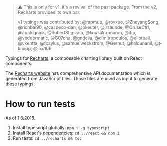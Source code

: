 > ⚠️ This is only for v1, it's a revival of the past package. From the v2, Recharts provides its own bar.
>
> v1 typings was contributed by: @rapmue, @royxue, @ZheyangSong, @richbai90, @caspeco-dan, @pkeuter, @jrsaunde, @CruseCtrl, @apalugniok, @RobertStigsson, @kousaku-maron, @iflp, @veddermatic, @G07cha, @gndelia, @dimitropoulos, @eliotball, @vkentta, @fcaylus, @samuelweckstrom, @Gerhut, @haldunanil, @t-knapp, @jlxc106

Typings for [Recharts](http://recharts.org/), a composable charting library built on React components

The [Recharts website](https://github.com/recharts/recharts.org) has comprehensive API documentation which is generated from JavaScript files.
Those files are used as input to generate these typings.

# How to run tests

As of 1.6.2018.

1) Install typescript globally: `npm i -g typescript`
2) Install React's dependencies: `cd ../react && npm i`
3) Run tests: `cd ../recharts && tsc`
